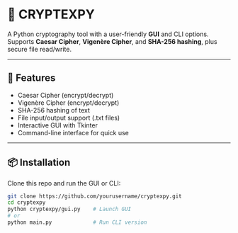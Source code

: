 # 🔐 CRYPTEXPY

A Python cryptography tool with a user-friendly **GUI** and CLI options.  
Supports **Caesar Cipher**, **Vigenère Cipher**, and **SHA-256 hashing**, plus secure file read/write.

---

## 🚀 Features

- Caesar Cipher (encrypt/decrypt)
- Vigenère Cipher (encrypt/decrypt)
- SHA-256 hashing of text
- File input/output support (.txt files)
- Interactive GUI with Tkinter
- Command-line interface for quick use

---

## 📦 Installation

Clone this repo and run the GUI or CLI:

```bash
git clone https://github.com/yourusername/cryptexpy.git
cd cryptexpy
python cryptexpy/gui.py    # Launch GUI
# or
python main.py             # Run CLI version
